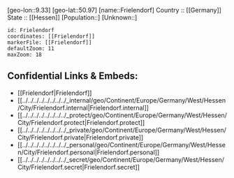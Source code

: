 ﻿---
location: [50.97,9.33] 
mapzoom: [7,12] 
mapmarker: city 
type: City
tags:
- geo/City


SpocWebEntityId: 30291
isDeleted: false
confidential: public

---
[geo-lon::9.33] 
[geo-lat::50.97] 
[name::Frielendorf] 
Country :: [[Germany]]  
State :: [[Hessen]] 
[Population::] 
[Unknown::] 


```leaflet
id: Frielendorf
coordinates: [[Frielendorf]] 
markerFile: [[Frielendorf]] 
defaultZoom: 11 
maxZoom: 18
```


## Confidential Links & Embeds: 
- [[Frielendorf|Frielendorf]]  
- [[../../../../../../../../_internal/geo/Continent/Europe/Germany/West/Hessen/City/Frielendorf.internal|Frielendorf.internal]] 
- [[../../../../../../../../_protect/geo/Continent/Europe/Germany/West/Hessen/City/Frielendorf.protect|Frielendorf.protect]] 
- [[../../../../../../../../_private/geo/Continent/Europe/Germany/West/Hessen/City/Frielendorf.private|Frielendorf.private]] 
- [[../../../../../../../../_personal/geo/Continent/Europe/Germany/West/Hessen/City/Frielendorf.personal|Frielendorf.personal]] 
- [[../../../../../../../../_secret/geo/Continent/Europe/Germany/West/Hessen/City/Frielendorf.secret|Frielendorf.secret]] 

